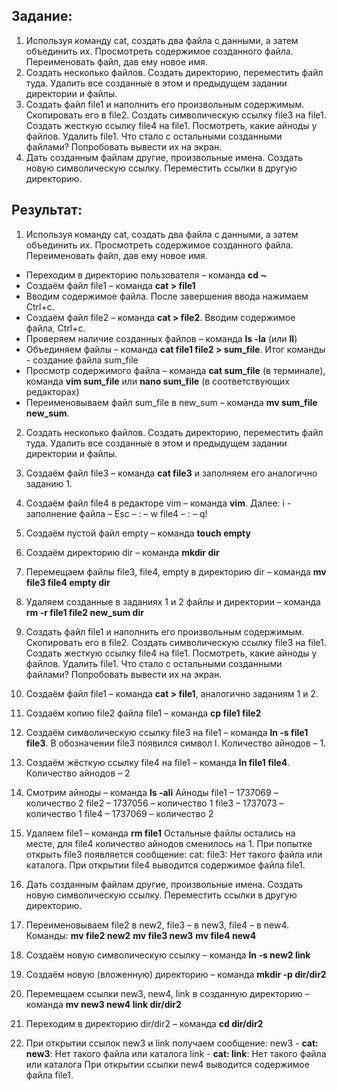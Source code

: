 ## Задание:
1. Используя команду cat, создать два файла с данными, а затем объединить их. Просмотреть содержимое созданного файла. Переименовать файл, дав ему новое имя.
2. Создать несколько файлов. Создать директорию, переместить файл туда. Удалить все созданные в этом и предыдущем задании директории и файлы.
3. Создать файл file1 и наполнить его произвольным содержимым. Скопировать его в file2. Создать символическую ссылку file3 на file1. Создать жесткую ссылку file4 на file1. Посмотреть, какие айноды у файлов. Удалить file1. Что стало с остальными созданными файлами? Попробовать вывести их на экран.
4. Дать созданным файлам другие, произвольные имена. Создать новую символическую ссылку. Переместить ссылки в другую директорию.

## Результат:
1. Используя команду cat, создать два файла с данными, а затем объединить их. Просмотреть содержимое созданного файла. Переименовать файл, дав ему новое имя.
*	Переходим в директорию пользователя – команда **cd ~**
*	Создаём файл file1 – команда **cat > file1**
*	Вводим содержимое файла. После завершения ввода нажимаем Ctrl+c.
*	Создаём файл file2 – команда **cat > file2**. Вводим содержимое файла, Ctrl+c.
*	Проверяем наличие созданных файлов – команда **ls -la** (или **ll**)
*	Объединяем файлы – команда **cat file1 file2 > sum_file**. Итог команды - создание файла sum_file
*	Просмотр содержимого файла – команда **cat sum_file** (в терминале), команда **vim sum_file** или **nano sum_file** (в соответствующих редакторах)
*	Переименовываем файл sum_file в new_sum – команда **mv sum_file new_sum**. 

2. Создать несколько файлов. Создать директорию, переместить файл туда. Удалить все созданные в этом и предыдущем задании директории и файлы.
1.	Создаём файл file3 – команда **cat file3** и заполняем его аналогично заданию 1.
2.	Создаём файл file4 в редакторе vim – команда **vim**.
Далее: i - заполнение файла – Esc – : – w file4 – : – q!
3.	Cоздаём пустой файл empty – команда **touch empty**
4.	Создаём директорию dir – команда **mkdir dir**
5.	Перемещаем файлы file3, file4, empty в директорию dir – команда **mv file3 file4 empty dir**
6.	Удаляем созданные в заданиях 1 и 2 файлы и директории – команда **rm -r file1 file2 new_sum dir**

3. Создать файл file1 и наполнить его произвольным содержимым. Скопировать его в file2. Создать символическую ссылку file3 на file1. Создать жесткую ссылку file4 на file1. Посмотреть, какие айноды у файлов. Удалить file1. Что стало с остальными созданными файлами? Попробовать вывести их на экран.

1.	Создаём файл file1 – команда **cat > file1**, аналогично заданиям 1 и 2.
2.	Создаём копию file2 файла file1 – команда **cp file1 file2**
3.	Cоздаём символическую ссылку file3 на file1 – команда **ln -s file1 file3**.
В обозначении file3 появился символ l. Количество айнодов – 1.
4.	Создаём жёсткую ссылку file4 на file1 – команда **ln file1 file4**. Количество айнодов – 2
5.	Смотрим айноды – команда **ls -ali**
Айноды file1 – 1737069 – количество 2
	   file2 – 1737056 – количество 1
	   file3 – 1737073 – количество 1
	   file4 – 1737069 – количество 2
6.	Удаляем file1 – команда **rm file1**
Остальные файлы остались на месте, для file4 количество айнодов сменилось на 1.
При попытке открыть file3 появляется сообщение: cat: file3: Нет такого файла или каталога. 
При открытии file4 выводится содержимое файла file1.

4. Дать созданным файлам другие, произвольные имена. Создать новую символическую ссылку. Переместить ссылки в другую директорию.
1.	Переименовываем file2 в new2, file3 – в new3, file4 – в new4. Команды:
**mv file2 new2**
**mv file3 new3**
**mv file4 new4**
2.	Создаём новую символическую ссылку – команда **ln -s new2 link**
3.	Создаём новую (вложенную) директорию – команда **mkdir -p dir/dir2**
4.	Перемещаем ссылки new3, new4, link в созданную директорию – команда **mv new3 new4 link dir/dir2**
5.	Переходим в директорию dir/dir2 – команда **cd dir/dir2**
6.	При открытии ссылок new3 и link получаем сообщение:
new3 - **cat: new3**: Нет такого файла или каталога
link - **cat: link**: Нет такого файла или каталога
При открытии ссылки new4 выводится содержимое файла file1.
